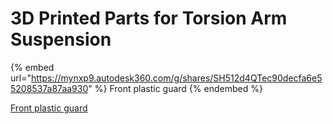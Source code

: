 # 3D Printed Parts for Torsion Arm Suspension

{% embed url="https://mynxp9.autodesk360.com/g/shares/SH512d4QTec90decfa6e55208537a87aa930" %}
Front plastic guard
{% endembed %}

[Front plastic guard](https://a360.co/3MvkEp9)
